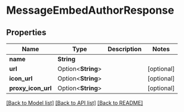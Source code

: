 # MessageEmbedAuthorResponse

## Properties

Name | Type | Description | Notes
------------ | ------------- | ------------- | -------------
**name** | **String** |  | 
**url** | Option<**String**> |  | [optional]
**icon_url** | Option<**String**> |  | [optional]
**proxy_icon_url** | Option<**String**> |  | [optional]

[[Back to Model list]](../README.md#documentation-for-models) [[Back to API list]](../README.md#documentation-for-api-endpoints) [[Back to README]](../README.md)


